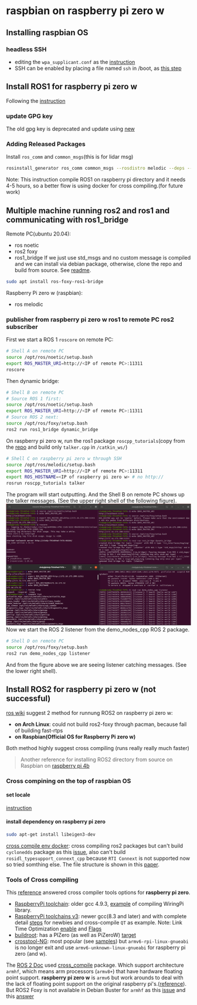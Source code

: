 # raspbian on raspberry pi zero w
## Installing raspbian OS
### headless SSH
* editing the `wpa_supplicant.conf` as the [instruction](https://www.raspberrypi.org/documentation/configuration/wireless/wireless-cli.md)
* SSH can be enabled by placing a file named `ssh` in /boot, as [this step](https://www.raspberrypi.org/documentation/remote-access/ssh/)
## Install ROS1 for raspberry pi zero w
Following the [instruction](http://wiki.ros.org/ROSberryPi/Installing%20ROS%20Melodic%20on%20the%20Raspberry%20Pi)
### update GPG key
The old gpg key is deprecated and update using [new](https://discourse.ros.org/t/ros-gpg-key-expiration-incident/20669)
### Adding Released Packages
Install `ros_comm` and `common_msgs`(this is for lidar msg)
```sh
rosinstall_generator ros_comm common_msgs --rosdistro melodic --deps --wet-only --tar > melodic-custom_ros.rosinstall
```
Note: This instruction compile ROS1 on raspberry pi directory and it needs 4-5 hours, so a better flow is using docker for cross compiling.(for future work)
## Multiple machine running ros2 and ros1 and communicating with ros1_bridge
Remote PC(ubuntu 20.04):
* ros noetic
* ros2 foxy
* ros1_bridge
If we just use std_msgs and no custom message is compiled and we can install via debian package, otherwise, clone the repo and build from source. See [readme](https://github.com/ros2/ros1_bridge).
```sh
sudo apt install ros-foxy-ros1-bridge
```
Raspberry Pi zero w (raspbian):
* ros melodic
### publisher from raspberry pi zero w ros1 to remote PC ros2 subscriber
First we start a ROS 1 `roscore` on remote PC:
```sh
# Shell A on remote PC
source /opt/ros/noetic/setup.bash
export ROS_MASTER_URI=http://<IP of remote PC>:11311
roscore
```
Then dynamic bridge:
```sh
# Shell B on remote PC
# Source ROS 1 first:
source /opt/ros/noetic/setup.bash
export ROS_MASTER_URI=http://<IP of remote PC>:11311
# Source ROS 2 next:
source /opt/ros/foxy/setup.bash
ros2 run ros1_bridge dynamic_bridge
```
On raspberry pi zero w, run the ros1 package `roscpp_tutorials`(copy from the [repo](http://wiki.ros.org/roscpp_tutorials) and build only `talker.cpp` in `/catkin_ws/`) 
```sh
# Shell C on raspberry pi zero w through SSH
source /opt/ros/melodic/setup.bash
export ROS_MASTER_URI=http://<IP of remote PC>:11311
export ROS_HOSTNAME=<IP of raspberry pi zero w> # no http://
rosrun roscpp_tutorials talker
```
The program will start outputting. And the Shell B on remote PC shows up the talker messages. (See the upper right shell of the following figure).
![demo](ros1_bridge_demo.png)
Now we start the ROS 2 listener from the demo_nodes_cpp ROS 2 package.
```sh
# Shell D on remote PC
source /opt/ros/foxy/setup.bash
ros2 run demo_nodes_cpp listener
```
And from the figure above we are seeing listener catching messages. (See the lower right shell).
## Install ROS2 for raspberry pi zero w (not successful)
[ros wiki](https://answers.ros.org/question/299588/can-ros2-run-on-raspberry-pi-zero-w/) suggest 2 method for runnung ROS2 on raspberry pi zero w: 
* **on Arch Linux**: could not build ros2-foxy through pacman, because fail of building fast-rtps
* **on Raspbian(Official OS for Raspberry Pi zero w)**

Both method highly suggest cross compiling (runs really really much faster)
> Another reference for installing ROS2 directory from source on Raspbian on [raspberry pi 4b](https://medium.com/swlh/raspberry-pi-ros-2-camera-eef8f8b94304)
### Cross compining on the top of raspbian OS
#### set locale
[instruction](https://unix.stackexchange.com/questions/269159/problem-of-cant-set-locale-make-sure-lc-and-lang-are-correct)
#### install dependency on raspberry pi zero
```sh
sudo apt-get install libeigen3-dev
```
[cross compile env docker](https://github.com/cyberbotics/epuck_ros2/tree/master/installation/cross_compile): cross compiling ros2 packages but can't build `cyclonedds` package as this [issue](https://github.com/cyberbotics/epuck_ros2/issues/26), also can't build `rosidl_typesupport_connext_cpp` because `RTI Connext` is not supported now so tried somthing else. The file structure is shown in this [paper](https://lukic.io/files/E-puck2_ROS2_Webots.pdf).
### Tools of Cross compiling
This [reference](https://raspberrypi.stackexchange.com/questions/103737/cross-compile-for-raspberry-pi-zero-from-ubuntu) answered cross compiler tools options for **raspberry pi zero**.
* [RaspberryPi toolchain](https://github.com/raspberrypi/tools): older gcc 4.9.3, [example](https://medium.com/@au42/the-useful-raspberrypi-cross-compile-guide-ea56054de187) of compiling WiringPi library.
* [RaspberryPi toolchains v3](https://github.com/abhiTronix/raspberry-pi-cross-compilers): newer gcc(8.3 and later) and with complete detail [steps](https://github.com/abhiTronix/raspberry-pi-cross-compilers/wiki/Cross-Compiler-CMake-Usage-Guide-with-rsynced-Raspberry-Pi-32-bit-OS#cross-compiler-cmake-usage-guide-with-rsynced-raspberry-pi-32-bit-os) for newbies and cross-compile `QT` as example. Note: Link Time Optimization [enable](https://github.com/abhiTronix/raspberry-pi-cross-compilers/wiki/Cross-Compiler:-Installation-Instructions#d-advanced-information) and [Flags](https://github.com/abhiTronix/raspberry-pi-cross-compilers#optimization-flags-involved)
* [buildroot](https://buildroot.org/): has a PIZero (as well as PiZeroW) [target](https://git.buildroot.net/buildroot/tree/configs/raspberrypi0_defconfig)
* [crosstool-NG](https://crosstool-ng.github.io/docs/introduction/): most popular (see [samples](https://github.com/crosstool-ng/crosstool-ng/tree/master/samples)) but `armv6-rpi-linux-gnueabi` is no longer exit and use `armv6-unknown-linux-gnueabi` for raspberry pi zero (and w).

The [ROS 2 Doc](https://docs.ros.org/en/foxy/Guides/Cross-compilation.html) used [cross_compile](https://github.com/ros-tooling/cross_compile) package. Which support architecture `armhf`, which means arm processors (`armv8+`) that have hardware floating point support. **raspberry pi zero w** is `armv6` but work arounds to deal with the lack of floating point support on the original raspberry pi's.([reference](https://stackoverflow.com/questions/37790029/what-is-difference-between-arm64-and-armhf)). But ROS2 Foxy is not available in Debian Buster for `armhf` as this [issue](https://github.com/ros-tooling/cross_compile/issues/328) and this [answer](https://answers.ros.org/question/358733/unable-to-build-ros-foxy-for-arm32-architecture/)